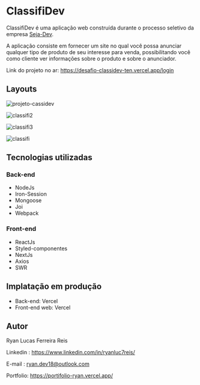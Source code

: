 
# ClassifiDev
ClassifiDev é uma aplicação web construída durante o processo seletivo da empresa [Seja-Dev](https://www.linkedin.com/company/seja-dev/).

A aplicação consiste em fornecer um site no qual você possa anunciar qualquer tipo de produto de seu interesse para venda, possibilitando você como cliente ver informações sobre o produto e sobre o anunciador.

Link do projeto no ar: https://desafio-classidev-ten.vercel.app/login 

## Layouts
![projeto-cassidev](https://github.com/Ryanluc7reis/desafio-classidev/assets/112912919/ad54f144-5c9a-4151-aeb8-942740213889)

![classifi2](https://github.com/Ryanluc7reis/desafio-classidev/assets/112912919/fcad4d33-ce64-4920-b18c-2793aa1c045c)

![classifi3](https://github.com/Ryanluc7reis/desafio-classidev/assets/112912919/e383bfa6-b088-48b0-a9b6-22e69c9715a7)

![classifi](https://github.com/Ryanluc7reis/desafio-classidev/assets/112912919/fefb6347-0b3f-4955-ad7b-13ee2a4aa8bc)


## Tecnologias utilizadas
### Back-end
* NodeJs
* Iron-Session
* Mongoose
* Joi
* Webpack
### Front-end
* ReactJs
* Styled-componentes
* NextJs
* Axios
* SWR

## Implatação em produção
* Back-end: Vercel
* Front-end web: Vercel
## Autor

Ryan Lucas Ferreira Reis

Linkedin : https://www.linkedin.com/in/ryanluc7reis/

E-mail : ryan.dev18@outlook.com

Portfolio: https://portifolio-ryan.vercel.app/

